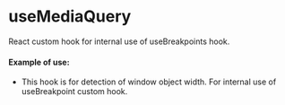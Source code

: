 # useMediaQuery
React custom hook for internal use of useBreakpoints hook.

#### Example of use:
- This hook is for detection of window object width. For internal use of useBreakpoint custom hook.
